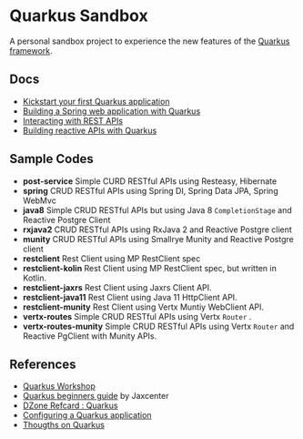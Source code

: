 # Quarkus Sandbox

A  personal sandbox project  to experience the new features of the [Quarkus framework](https://www.quarkus.io).



## Docs

* [Kickstart your first Quarkus application](./docs/01-start.md)
* [Building a Spring web application with Quarkus](./docs/02-spring.md)
* [Interacting with REST APIs ](./docs/restclient.md)
* [Building reactive APIs with Quarkus](./docs/reactive.md)


## Sample Codes

* **post-service** Simple CURD RESTful APIs using Resteasy, Hibernate
* **spring** CRUD RESTful APIs using Spring DI, Spring Data JPA, Spring WebMvc
* **java8**  Simple CRUD RESTful APIs but using Java 8 `CompletionStage` and Reactive Postgre Client
* **rxjava2** CRUD RESTful APIs using RxJava 2 and Reactive Postgre client
* **munity**  CRUD RESTful APIs using Smallrye Munity and Reactive Postgre client
* **restclient** Rest Client using MP RestClient spec
* **restclient-kolin** Rest Client using MP RestClient spec, but written in Kotlin.
* **restclient-jaxrs** Rest Client using Jaxrs Client API.
* **restclient-java11** Rest Client using Java 11 HttpClient API.
* **restclient-munity** Rest Client using Vertx Muntiy WebClient API.
* **vertx-routes**  Simple CRUD RESTful APIs using Vertx `Router` .
* **vertx-routes-munity**  Simple CRUD RESTful APIs using Vertx `Router` and Reactive PgClient with Munity APIs.

## References

* [Quarkus Workshop](https://quarkus.io/quarkus-workshops/super-heros/)
* [Quarkus beginners guide](https://jaxlondon.com/quarkus-beginners-guide-cheat-sheet) by Jaxcenter
* [DZone Refcard : Quarkus](https://dzone.com/refcardz/quarkus-1?chapter=1)
* [Configuring a Quarkus application](https://dzone.com/articles/configuring-a-quarkus-application?fromrel=true)
* [Thougths on Quarkus](https://dzone.com/articles/thoughts-on-quarkus)